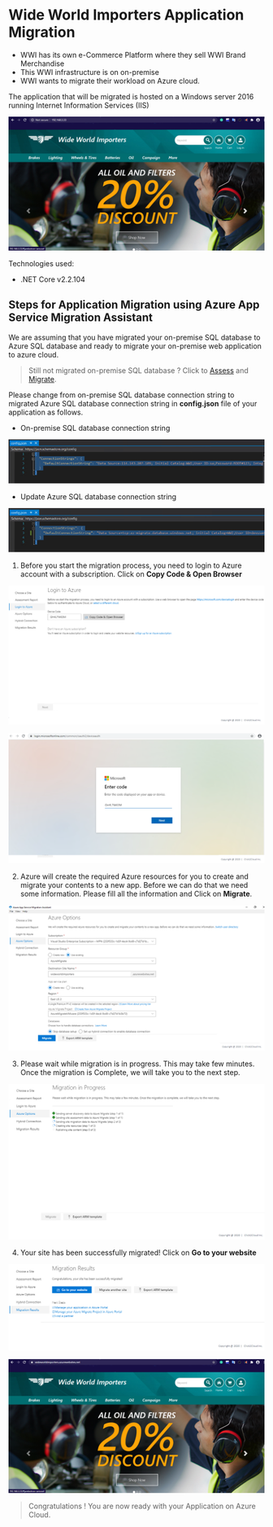 # Wide World Importers Application Migration
* WWI has its own e-Commerce Platform where they sell WWI Brand Merchandise
* This WWI infrastructure is on on-premise
* WWI wants to migrate their workload on Azure cloud.

The application that will be migrated is hosted on a Windows server 2016 running Internet Information Services (IIS)


<kbd>
  <img src="../images/WWI-eCommerce/onprem-application.png">
</kbd></p>

Technologies used:
 - .NET Core v2.2.104


## Steps for Application Migration using Azure App Service Migration Assistant

We are assuming that you have migrated your on-premise SQL database to Azure SQL database and ready to migrate your on-premise web application to azure cloud.

> Still not migrated on-premise SQL database ? Click to [Assess](../assess/wwi-ecomm-db.md) and [Migrate](../migrate/wwi-ecomm-db.md).

Please change from on-premise SQL database connection string to migrated Azure SQL database connection string in **config.json** file of your application as follows.

* On-premise SQL database connection string

<kbd>
  <img src="../images/WWI-eCommerce/onprem-connection.png">
</kbd></p>

* Update Azure SQL database connection string

<kbd>
  <img src="../images/WWI-eCommerce/remote-connection.png">
</kbd></p>

1. Before you start the migration process, you need to login to Azure account with a subscription. Click on **Copy Code & Open Browser**

<kbd>
  <img src="../images/WWI-eCommerce/app-assessment-3.png">
</kbd></p>

<kbd>
  <img src="../images/WWI-eCommerce/app-assessment-4.png">
</kbd></p>

2. Azure will create the required Azure resources for you to create and migrate your contents to a new app. Before we can do that we need some information. Please fill all the information and Click on **Migrate**.

<kbd>
  <img src="../images/WWI-eCommerce/app-assessment-6.png">
</kbd></p>

3. Please wait while migration is in progress. This may take few minutes. Once the migration is Complete, we will take you to the next step.

<kbd>
  <img src="../images/WWI-eCommerce/app-assessment-10.png">
</kbd></p>

4. Your site has been successfully migrated! Click on **Go to your website**

<kbd>
  <img src="../images/WWI-eCommerce/app-assessment-11.png">
</kbd></p>

<kbd>
  <img src="../images/WWI-eCommerce/remote-application.png">
</kbd></p>

> Congratulations ! You are now ready with your Application on Azure Cloud. 